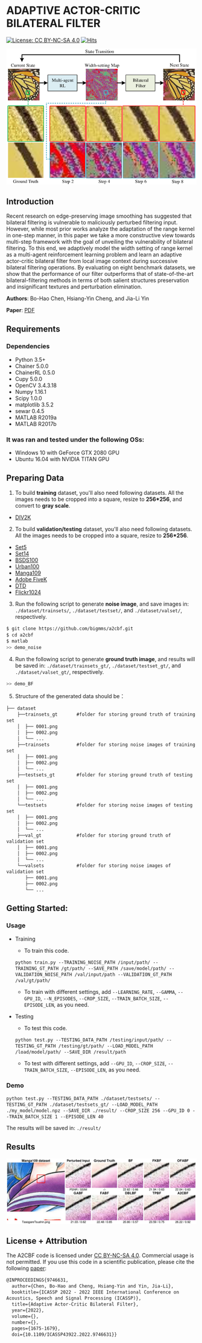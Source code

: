 # ADAPTIVE ACTOR-CRITIC BILATERAL FILTER

[![License: CC BY-NC-SA 4.0](https://img.shields.io/badge/License-CC%20BY--NC--SA%204.0-lightgrey.svg?style=flat-square)](https://creativecommons.org/licenses/by-nc-sa/4.0/)
[![Hits](https://hits.seeyoufarm.com/api/count/incr/badge.svg?url=https%3A%2F%2Fgithub.com%2Fbigmms%2Fa2cbf&count_bg=%2379C83D&title_bg=%23555555&icon=&icon_color=%23E7E7E7&title=views&edge_flat=false)](https://hits.seeyoufarm.com)


![framework](./figs/brief_framework.png)

## Introduction
Recent research on edge-preserving image smoothing has suggested that bilateral filtering is vulnerable to maliciously perturbed filtering input. However, while most prior works analyze the adaptation of the range kernel in one-step manner, in this paper we take a more constructive view towards multi-step framework with the goal of unveiling the vulnerability of bilateral filtering. To this end, we adaptively model the width setting of range kernel as a multi-agent reinforcement learning problem and learn an adaptive actor-critic bilateral filter from local image context during successive bilateral filtering operations. By evaluating on eight benchmark datasets, we show that the performance of our filter outperforms that of state-of-the-art bilateral-filtering methods in terms of both salient structures preservation and insignificant textures and perturbation elimination.

**Authors**: Bo-Hao Chen, Hsiang-Yin Cheng, and Jia-Li Yin

**Paper**: [PDF](https://ieeexplore.ieee.org/document/9746631)

## Requirements
### Dependencies
* Python 3.5+
* Chainer 5.0.0
* ChainerRL 0.5.0
* Cupy 5.0.0
* OpenCV 3.4.3.18
* Numpy 1.16.1
* Scipy 1.0.0
* matplotlib 3.5.2
* sewar 0.4.5
* MATLAB R2019a
* MATLAB R2017b

<!-- ### Model
* Pre-trained models can be downloaded from [google drive](https://drive.google.com/drive/folders/1iqkGTl8sqoVEaVFo4uoAJiLFtce_f8cu?usp=sharing) or [baidu drive](https://pan.baidu.com/s/1nLrWmgkYNffSJHB1Fsr0Gw) (password: 2wrw). -->

### It was ran and tested under the following OSs:
* Windows 10 with GeForce GTX 2080 GPU
* Ubuntu 16.04 with NVIDIA TITAN GPU

<!-- https://github.com/ChaofWang/Awesome-Super-Resolution/blob/master/dataset.md -->
## Preparing Data
1. To build **training** dataset, you'll also need following datasets. All the images needs to be cropped into a square, resize to **256*256**, and convert to **gray scale**.
* [DIV2K](http://data.vision.ee.ethz.ch/cvl/DIV2K/DIV2K_train_HR.zip)

2. To build **validation/testing** dataset, you'll also need following datasets. All the images needs to be cropped into a square, resize to **256*256**.
* [Set5](https://uofi.box.com/shared/static/kfahv87nfe8ax910l85dksyl2q212voc.zip)
* [Set14](https://uofi.box.com/shared/static/igsnfieh4lz68l926l8xbklwsnnk8we9.zip)
* [BSDS100](https://uofi.box.com/shared/static/qgctsplb8txrksm9to9x01zfa4m61ngq.zip)
* [Urban100](https://uofi.box.com/shared/static/65upg43jjd0a4cwsiqgl6o6ixube6klm.zip)
* [Manga109](http://www.manga109.org/ja/index.html)
* [Adobe FiveK](https://data.csail.mit.edu/graphics/fivek/)
* [DTD](https://www.robots.ox.ac.uk/~vgg/data/dtd/)
* [Flickr1024](https://yingqianwang.github.io/Flickr1024/)

3. Run the following script to generate **noise image**, and save images in: `./dataset/trainsets/`, `./dataset/testset/`, and `./dataset/valset/`, respectively.
```bash
$ git clone https://github.com/bigmms/a2cbf.git
$ cd a2cbf
$ matlab
>> demo_noise
```

4. Run the following script to generate **ground truth image**, and results will be saved in: `./dataset/trainsets_gt/`, `./dataset/testset_gt/`, and `./dataset/valset_gt/`, respectively.
```bash
>> demo_BF
```

5. Structure of the generated data should be：
```
├── dataset
    ├──trainsets_gt       #folder for storing ground truth of training set
    │  ├── 0001.png                
    │  ├── 0002.png 
    │  └── ...
    ├──trainsets          #folder for storing noise images of training set
    │  ├── 0001.png
    │  ├── 0002.png
    │  └── ... 
    ├──testsets_gt        #folder for storing ground truth of testing set
    │  ├── 0001.png
    │  ├── 0002.png
    │  └── ... 
    └──testsets           #folder for storing noise images of testing set
    │  ├── 0001.png
    │  ├── 0002.png
    │  └── ... 
    ├──val_gt             #folder for storing ground truth of validation set
    │  ├── 0001.png
    │  ├── 0002.png
    │  └── ... 
    └──valsets            #folder for storing noise images of validation set
       ├── 0001.png
       ├── 0002.png
       └── ...
```

## Getting Started:
### Usage
* Training
    * To train this code.
    ```
    python train.py --TRAINING_NOISE_PATH /input/path/ --TRAINING_GT_PATH /gt/path/ --SAVE_PATH /save/model/path/ --VALIDATION_NOISE_PATH /val/input/path --VALIDATION_GT_PATH /val/gt/path/
    ```

    * To train with different settings, add ```--LEARNING_RATE```, ```--GAMMA```, ```--GPU_ID```, ```--N_EPISODES```, ```--CROP_SIZE```, ```--TRAIN_BATCH_SIZE```, ```--EPISODE_LEN```, as you need.

* Testing
    * To test this code.
    ```
    python test.py --TESTING_DATA_PATH /testing/input/path/ --TESTING_GT_PATH /testing/gt/path/ --LOAD_MODEL_PATH /load/model/path/ --SAVE_DIR /result/path
    ```
    * To test with different settings, add ```--GPU_ID```, ```--CROP_SIZE```, ```--TRAIN_BATCH_SIZE```, ```--EPISODE_LEN```, as you need.

### Demo
```
python test.py --TESTING_DATA_PATH ./dataset/testsets/ --TESTING_GT_PATH ./dataset/testsets_gt/ --LOAD_MODEL_PATH ./my_model/model.npz --SAVE_DIR ./result/ --CROP_SIZE 256 --GPU_ID 0 --TRAIN_BATCH_SIZE 1 --EPISODE_LEN 40
```

The results will be saved in: `./result/`

## Results
![](./figs/demo_manga.png)

<!-- <img src="figures/gcce.jpg" alt="Cover" width="40%"/> -->

## License + Attribution
The A2CBF code is licensed under [CC BY-NC-SA 4.0](https://creativecommons.org/licenses/by-nc-sa/4.0/). Commercial usage is not permitted. If you use this code in a scientific publication, please cite the following [paper](https://ieeexplore.ieee.org/document/9746631):
```
@INPROCEEDINGS{9746631,
  author={Chen, Bo-Hao and Cheng, Hsiang-Yin and Yin, Jia-Li},
  booktitle={ICASSP 2022 - 2022 IEEE International Conference on Acoustics, Speech and Signal Processing (ICASSP)}, 
  title={Adaptive Actor-Critic Bilateral Filter}, 
  year={2022},
  volume={},
  number={},
  pages={1675-1679},
  doi={10.1109/ICASSP43922.2022.9746631}}
```
